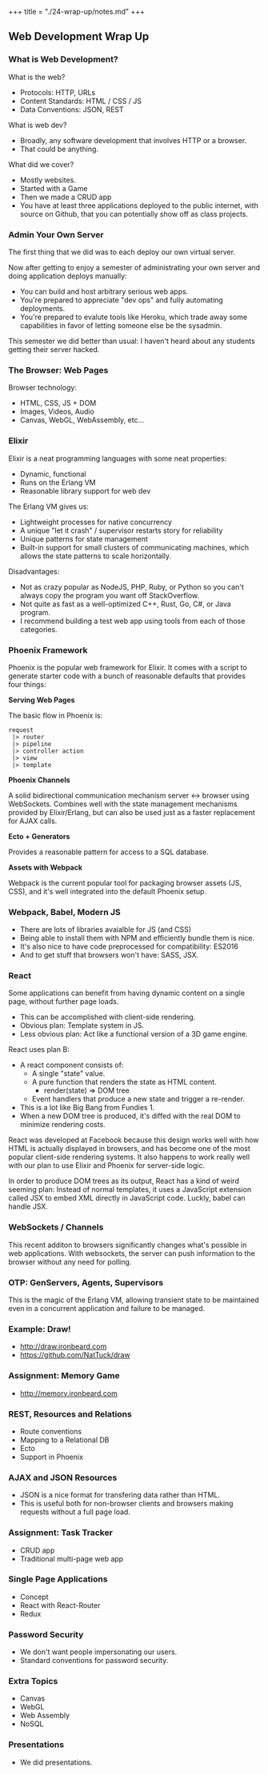 +++
title = "./24-wrap-up/notes.md"
+++

## Web Development Wrap Up

### What is Web Development?

What is the web?

 - Protocols: HTTP, URLs
 - Content Standards: HTML / CSS / JS
 - Data Conventions: JSON, REST

What is web dev?

 - Broadly, any software development that involves HTTP or a browser.
 - That could be anything.

What did we cover?

 - Mostly websites.
 - Started with a Game
 - Then we made a CRUD app
 - You have at least three applications deployed to the public internet,
   with source on Github, that you can potentially show off as class
   projects.

### Admin Your Own Server

The first thing that we did was to each deploy our own virtual server.

Now after getting to enjoy a semester of administrating your own server and
doing application deploys manually:

 - You can build and host arbitrary serious web apps.
 - You're prepared to appreciate "dev ops" and fully automating deployments.
 - You're prepared to evalute tools like Heroku, which trade away some capabilities
   in favor of letting someone else be the sysadmin.

This semester we did better than usual: I haven't heard about any students
getting their server hacked.

### The Browser: Web Pages

Browser technology:

 - HTML, CSS, JS + DOM
 - Images, Videos, Audio
 - Canvas, WebGL, WebAssembly, etc...

### Elixir

Elixir is a neat programming languages with some neat properties:

 - Dynamic, functional
 - Runs on the Erlang VM
 - Reasonable library support for web dev

The Erlang VM gives us:
 
 - Lightweight processes for native concurrency
 - A unique "let it crash" / supervisor restarts story for reliability
 - Unique patterns for state management
 - Built-in support for small clusters of communicating machines, which
   allows the state patterns to scale horizontally.

Disadvantages:

 - Not as crazy popular as NodeJS, PHP, Ruby, or Python so you can't always copy
   the program you want off StackOverflow.
 - Not quite as fast as a well-optimized C++, Rust, Go, C#, or Java program.
 - I recommend building a test web app using tools from each of those categories.

### Phoenix Framework

Phoenix is the popular web framework for Elixir. It comes with a script to
generate starter code with a bunch of reasonable defaults that provides four
things:

**Serving Web Pages**

The basic flow in Phoenix is:

```
request
 |> router 
 |> pipeline
 |> controller action 
 |> view
 |> template
```

**Phoenix Channels**

A solid bidirectional communication mechanism server <-> browser using
WebSockets. Combines well with the state management mechanisms provided by
Elixir/Erlang, but can also be used just as a faster replacement for AJAX calls.

**Ecto + Generators**

Provides a reasonable pattern for access to a SQL database.

**Assets with Webpack**

Webpack is the current popular tool for packaging browser assets (JS, CSS), and
it's well integrated into the default Phoenix setup.

### Webpack, Babel, Modern JS

 - There are lots of libraries avaialble for JS (and CSS)
 - Being able to install them with NPM and efficiently bundle them is nice.
 - It's also nice to have code preprocessed for compatibility: ES2016
 - And to get stuff that browsers won't have: SASS, JSX.
 
### React

Some applications can benefit from having dynamic content on
a single page, without further page loads.

 - This can be accomplished with client-side rendering.
 - Obvious plan: Template system in JS.
 - Less obvious plan: Act like a functional version of a 3D 
   game engine.

React uses plan B:

 - A react component consists of:
   - A single "state" value.
   - A pure function that renders the state as HTML content.
     - render(state) => DOM tree
   - Event handlers that produce a new state and trigger a re-render.
 - This is a lot like Big Bang from Fundies 1.
 - When a new DOM tree is produced, it's diffed with the real DOM to
   minimize rendering costs.

React was developed at Facebook because this design works well with how HTML is
actually displayed in browsers, and has become one of the most popular
client-side rendering systems. It also happens to work really well with our plan
to use Elixir and Phoenix for server-side logic.

In order to produce DOM trees as its output, React has a kind of weird seeming
plan: Instead of normal templates, it uses a JavaScript extension called JSX to
embed XML directly in JavaScript code. Luckly, babel can handle JSX.

### WebSockets / Channels

This recent additon to browsers significantly changes what's possible in web
applications. With websockets, the server can push information to the browser
without any need for polling.

### OTP: GenServers, Agents, Supervisors

This is the magic of the Erlang VM, allowing transient state to be maintained
even in a concurrent application and failure to be managed.

### Example: Draw!

 - http://draw.ironbeard.com
 - https://github.com/NatTuck/draw

### Assignment: Memory Game

 - http://memory.ironbeard.com

### REST, Resources and Relations

 - Route conventions
 - Mapping to a Relational DB
 - Ecto
 - Support in Phoenix

### AJAX and JSON Resources

 - JSON is a nice format for transfering data rather than HTML.
 - This is useful both for non-browser clients and browsers making
   requests without a full page load.

### Assignment: Task Tracker

 - CRUD app
 - Traditional multi-page web app

### Single Page Applications

 - Concept
 - React with React-Router
 - Redux

### Password Security

 - We don't want people impersonating our users.
 - Standard conventions for password security.

### Extra Topics

 - Canvas
 - WebGL
 - Web Assembly
 - NoSQL
 
### Presentations

 - We did presentations.


